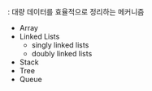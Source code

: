 : 대량 데이터를 효율적으로 정리하는 메커니즘
- Array
- Linked Lists
	- singly linked lists
	- doubly linked lists
- Stack
- Tree
- Queue